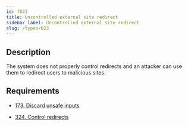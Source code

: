 ```yaml
---
id: f023
title: Uncontrolled external site redirect
sidebar_label: Uncontrolled external site redirect
slug: /types/023
---
```


## Description

The system does not properly control redirects and an attacker can use them to
redirect users to malicious sites.

## Requirements

- [173. Discard unsafe inputs](/criteria/source/173)

- [324. Control redirects](/criteria/architecture/324)
